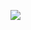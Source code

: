 ![](http://www.plantuml.com/plantuml/proxy?cache=no&src=https://raw.githubusercontent.com/oleksandrblazhko/ai202-kovach/ai202-kovach_with_laboratory_work_7/2-SoftwareDesign/2.7-PlantUML/UML-UseCase.puml)